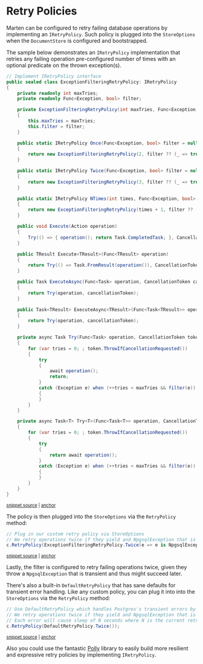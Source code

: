 # Retry Policies

Marten can be configured to retry failing database operations by implementing an `IRetryPolicy`. Such policy is plugged into the `StoreOptions` when the `DocumentStore` is configured and bootstrapped.

The sample below demonstrates an `IRetryPolicy` implementation that retries any failing operation pre-configured number of times with an optional predicate on the thrown exception(s).

<!-- snippet: sample_retrypolicy-samplepolicy -->
<a id='snippet-sample_retrypolicy-samplepolicy'></a>
```cs
// Implement IRetryPolicy interface
public sealed class ExceptionFilteringRetryPolicy: IRetryPolicy
{
    private readonly int maxTries;
    private readonly Func<Exception, bool> filter;

    private ExceptionFilteringRetryPolicy(int maxTries, Func<Exception, bool> filter)
    {
        this.maxTries = maxTries;
        this.filter = filter;
    }

    public static IRetryPolicy Once(Func<Exception, bool> filter = null)
    {
        return new ExceptionFilteringRetryPolicy(2, filter ?? (_ => true));
    }

    public static IRetryPolicy Twice(Func<Exception, bool> filter = null)
    {
        return new ExceptionFilteringRetryPolicy(3, filter ?? (_ => true));
    }

    public static IRetryPolicy NTimes(int times, Func<Exception, bool> filter = null)
    {
        return new ExceptionFilteringRetryPolicy(times + 1, filter ?? (_ => true));
    }

    public void Execute(Action operation)
    {
        Try(() => { operation(); return Task.CompletedTask; }, CancellationToken.None).GetAwaiter().GetResult();
    }

    public TResult Execute<TResult>(Func<TResult> operation)
    {
        return Try(() => Task.FromResult(operation()), CancellationToken.None).GetAwaiter().GetResult();
    }

    public Task ExecuteAsync(Func<Task> operation, CancellationToken cancellationToken)
    {
        return Try(operation, cancellationToken);
    }

    public Task<TResult> ExecuteAsync<TResult>(Func<Task<TResult>> operation, CancellationToken cancellationToken)
    {
        return Try(operation, cancellationToken);
    }

    private async Task Try(Func<Task> operation, CancellationToken token)
    {
        for (var tries = 0; ; token.ThrowIfCancellationRequested())
        {
            try
            {
                await operation();
                return;
            }
            catch (Exception e) when (++tries < maxTries && filter(e))
            {
            }
        }
    }

    private async Task<T> Try<T>(Func<Task<T>> operation, CancellationToken token)
    {
        for (var tries = 0; ; token.ThrowIfCancellationRequested())
        {
            try
            {
                return await operation();
            }
            catch (Exception e) when (++tries < maxTries && filter(e))
            {
            }
        }
    }
}
```
<sup><a href='https://github.com/JasperFx/marten/blob/master/src/Marten.Testing/Examples/RetryPolicyTests.cs#L12-L90' title='Snippet source file'>snippet source</a> | <a href='#snippet-sample_retrypolicy-samplepolicy' title='Start of snippet'>anchor</a></sup>
<!-- endSnippet -->

The policy is then plugged into the `StoreOptions` via the `RetryPolicy` method:

<!-- snippet: sample_retrypolicy-samplepolicy-pluggingin -->
<a id='snippet-sample_retrypolicy-samplepolicy-pluggingin'></a>
```cs
// Plug in our custom retry policy via StoreOptions
// We retry operations twice if they yield and NpgsqlException that is transient
c.RetryPolicy(ExceptionFilteringRetryPolicy.Twice(e => e is NpgsqlException ne && ne.IsTransient));
```
<sup><a href='https://github.com/JasperFx/marten/blob/master/src/Marten.Testing/Examples/RetryPolicyTests.cs#L100-L104' title='Snippet source file'>snippet source</a> | <a href='#snippet-sample_retrypolicy-samplepolicy-pluggingin' title='Start of snippet'>anchor</a></sup>
<!-- endSnippet -->

Lastly, the filter is configured to retry failing operations twice, given they throw a `NpgsqlException` that is transient and thus might succeed later.

There's also a built-in `DefaultRetryPolicy` that has sane defaults for transient error handling. Like any custom policy, you can plug it into into the `StoreOptions` via the `RetryPolicy` method:

<!-- snippet: sample_retrypolicy-samplepolicy-default -->
<a id='snippet-sample_retrypolicy-samplepolicy-default'></a>
```cs
// Use DefaultRetryPolicy which handles Postgres's transient errors by default with sane defaults
// We retry operations twice if they yield and NpgsqlException that is transient
// Each error will cause sleep of N seconds where N is the current retry number
c.RetryPolicy(DefaultRetryPolicy.Twice());
```
<sup><a href='https://github.com/JasperFx/marten/blob/master/src/Marten.Testing/Examples/RetryPolicyTests.cs#L106-L111' title='Snippet source file'>snippet source</a> | <a href='#snippet-sample_retrypolicy-samplepolicy-default' title='Start of snippet'>anchor</a></sup>
<!-- endSnippet -->

Also you could use the fantastic [Polly](https://www.nuget.org/packages/polly) library to easily build more resilient and expressive retry policies by implementing `IRetryPolicy`.
